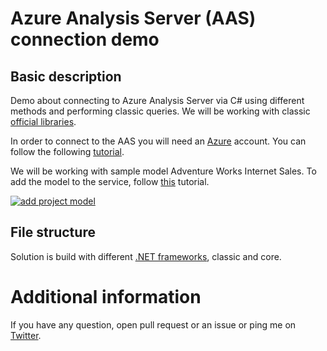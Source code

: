 # Azure Analysis Server (AAS) connection demo

## Basic description
Demo about connecting to Azure Analysis Server via C# using different methods and performing classic queries. We will be working with classic [official libraries](https://docs.microsoft.com/en-us/analysis-services/client-libraries?view=asallproducts-allversions).

In order to connect to the AAS you will need an [Azure](https;//www.azure.com "Azure Homepage") account. You can follow the following [tutorial](https://docs.microsoft.com/en-us/azure/analysis-services/analysis-services-create-server "AAS tutorial").

We will be working with sample model Adventure Works Internet Sales. To add the model to the service, follow [this](https://docs.microsoft.com/en-us/azure/analysis-services/analysis-services-create-sample-model) tutorial.

[![add project model](https://docs.microsoft.com/en-us/azure/analysis-services/media/analysis-services-create-sample-model/aas-create-sample-new-model.png)](https://docs.microsoft.com/en-us/azure/analysis-services/analysis-services-create-sample-model)

## File structure
Solution is build with different [.NET frameworks](https://dot.net), classic and core.

# Additional information
If you have any question, open pull request or an issue or ping me on [Twitter](https://twitter.com/bvrhovnik).

